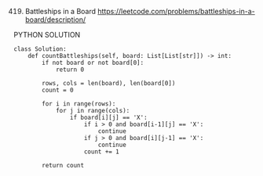 419. Battleships in a Board
https://leetcode.com/problems/battleships-in-a-board/description/


PYTHON SOLUTION

```
class Solution:
    def countBattleships(self, board: List[List[str]]) -> int:
        if not board or not board[0]:
            return 0
        
        rows, cols = len(board), len(board[0])
        count = 0
        
        for i in range(rows):
            for j in range(cols):
                if board[i][j] == 'X':
                    if i > 0 and board[i-1][j] == 'X':
                        continue 
                    if j > 0 and board[i][j-1] == 'X':
                        continue  
                    count += 1
                    
        return count

```
